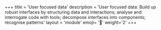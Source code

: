 +++
title = 'User focused data'
description = 'User focused data: Build up robust interfaces by structuring data and interactions; analyse and interrogate code with tools; decompose interfaces into components; recognise patterns'
layout = 'module'
emoji= '📇'
weight='2'
+++
